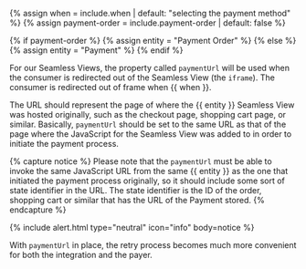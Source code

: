 {% assign when = include.when | default: "selecting the payment method" %}
{% assign payment-order = include.payment-order | default: false %}

{% if payment-order %}
    {% assign entity = "Payment Order" %}
{% else %}
    {% assign entity = "Payment" %}
{% endif %}

For our Seamless Views, the property called `paymentUrl` will be used when the
consumer is redirected out of the Seamless View (the `iframe`). The consumer is
redirected out of frame when {{ when }}.

The URL should represent the page of where the {{ entity }} Seamless View was
hosted originally, such as the checkout page, shopping cart page, or similar.
Basically, `paymentUrl` should be set to the same URL as that of the page where
the JavaScript for the Seamless View was added to in order to initiate the
payment process.

{% capture notice %}
Please note that the `paymentUrl` must be able to invoke the same JavaScript URL
from the same {{ entity }} as the one that initiated the payment process
originally, so it should include some sort of state identifier in the URL. The
state identifier is the ID of the order, shopping cart or similar that has the
URL of the Payment stored.
{% endcapture %}

{% include alert.html type="neutral" icon="info" body=notice %}

With `paymentUrl` in place, the retry process becomes much more convenient for
both the integration and the payer.
